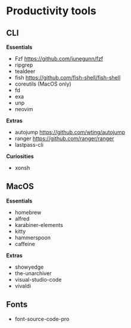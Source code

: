 # Productivity tools

## CLI

**Essentials**
- Fzf https://github.com/junegunn/fzf
- ripgrep
- tealdeer
- fish https://github.com/fish-shell/fish-shell
- coreutils (MacOS only)
- fd
- exa
- unp
- neovim

**Extras**
- autojump https://github.com/wting/autojump
- ranger https://github.com/ranger/ranger
- lastpass-cli

**Curiosities**
- xonsh

## MacOS

**Essentials**
- homebrew
- alfred
- karabiner-elements
- kitty
- hammerspoon
- caffeine

**Extras**
- showyedge
- the-unarchiver
- visual-studio-code
- vivaldi

## Fonts

- font-source-code-pro
